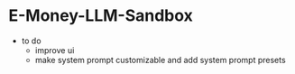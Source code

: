 # E-Money-LLM-Sandbox
- to do
  - improve ui
  - make system prompt customizable and add system prompt presets
